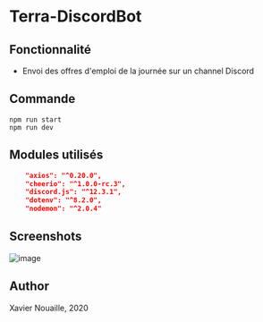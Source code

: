 # Terra-DiscordBot

## Fonctionnalité

- Envoi des offres d'emploi de la journée sur un channel Discord

## Commande

```node
npm run start
npm run dev
```

## Modules utilisés

```json
    "axios": "^0.20.0",
    "cheerio": "^1.0.0-rc.3",
    "discord.js": "^12.3.1",
    "dotenv": "^8.2.0",
    "nodemon": "^2.0.4"
```

## Screenshots

![image](https://user-images.githubusercontent.com/68466322/91641855-504bf200-ea27-11ea-92b3-eb7d8c015cdc.png)


## Author

Xavier Nouaille, 2020

